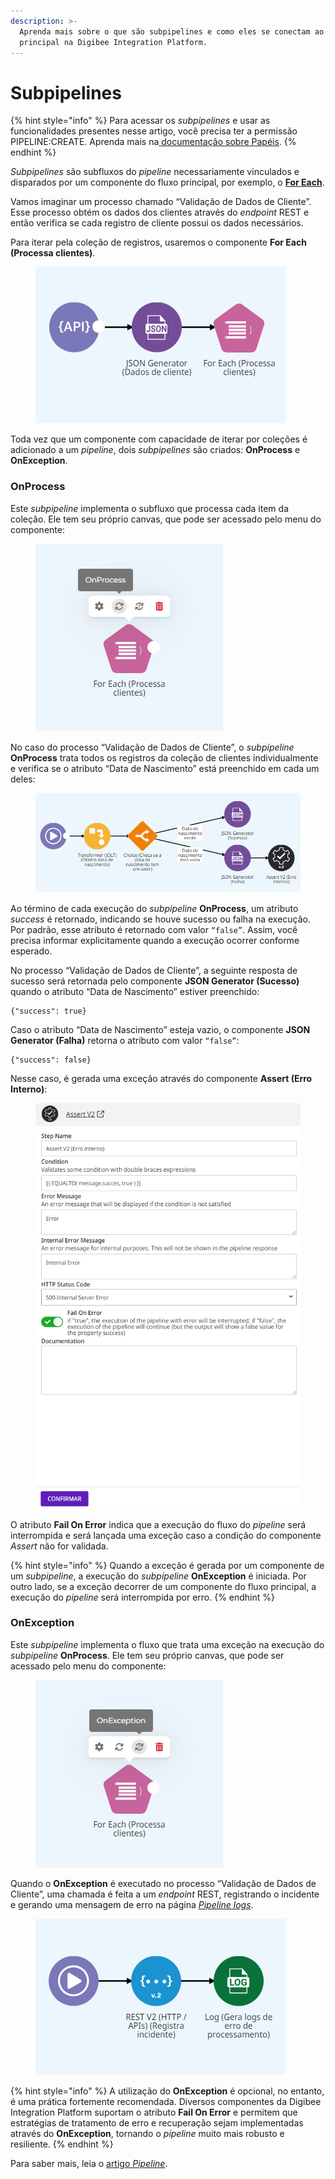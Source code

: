 ```yaml
---
description: >-
  Aprenda mais sobre o que são subpipelines e como eles se conectam ao fluxo
  principal na Digibee Integration Platform.
---
```


# Subpipelines

{% hint style="info" %}
Para acessar os _subpipelines_ e usar as funcionalidades presentes nesse artigo, você precisa ter a permissão PIPELINE:CREATE. Aprenda mais na[ documentação sobre Papéis](https://docs.digibee.com/documentation/v/pt-br/administration/new-access-control/papeis-do-controle-de-acesso).
{% endhint %}

_Subpipelines_ são subfluxos do _pipeline_ necessariamente vinculados e disparados por um componente do fluxo principal, por exemplo, o [**For Each**](../../components/logic/for-each/).

Vamos imaginar um processo chamado “Validação de Dados de Cliente”. Esse processo obtém os dados dos clientes através do _endpoint_ REST e então verifica se cada registro de cliente possui os dados necessários.

Para iterar pela coleção de registros, usaremos o componente **For Each (Processa clientes)**.

<figure><img src="../../.gitbook/assets/imagem-1.png" alt=""><figcaption></figcaption></figure>

Toda vez que um componente com capacidade de iterar por coleções é adicionado a um _pipeline_, dois _subpipelines_ são criados: **OnProcess** e **OnException**.

### **OnProcess** <a href="#onprocess" id="onprocess"></a>

Este _subpipeline_ implementa o subfluxo que processa cada item da coleção. Ele tem seu próprio canvas, que pode ser acessado pelo menu do componente:

<figure><img src="../../.gitbook/assets/imagem-2.png" alt=""><figcaption></figcaption></figure>

No caso do processo “Validação de Dados de Cliente”, o _subpipeline_ **OnProcess** trata todos os registros da coleção de clientes individualmente e verifica se o atributo “Data de Nascimento” está preenchido em cada um deles:

<figure><img src="../../.gitbook/assets/imagem-3.png" alt=""><figcaption></figcaption></figure>

Ao término de cada execução do _subpipeline_ **OnProcess**, um atributo _success_ é retornado, indicando se houve sucesso ou falha na execução. Por padrão, esse atributo é retornado com valor `“false”`. Assim, você precisa informar explicitamente quando a execução ocorrer conforme esperado.

No processo “Validação de Dados de Cliente”, a seguinte resposta de sucesso será retornada pelo componente **JSON Generator (Sucesso)** quando o atributo “Data de Nascimento” estiver preenchido:

```
{"success": true}
```

Caso o atributo “Data de Nascimento” esteja vazio, o componente **JSON Generator (Falha)** retorna o atributo com valor `“false”`:

```
{"success": false}
```

Nesse caso, é gerada uma exceção através do componente **Assert (Erro Interno)**:

<figure><img src="../../.gitbook/assets/imagem-4.png" alt=""><figcaption></figcaption></figure>

O atributo **Fail On Error** indica que a execução do fluxo do _pipeline_ será interrompida e será lançada uma exceção caso a condição do componente _Assert_ não for validada.

{% hint style="info" %}
Quando a exceção é gerada por um componente de um _subpipeline_, a execução do _subpipeline_ **OnException** é iniciada. Por outro lado, se a exceção decorrer de um componente do fluxo principal, a execução do _pipeline_ será interrompida por erro.
{% endhint %}

### **OnException** <a href="#onexception" id="onexception"></a>

Este _subpipeline_ implementa o fluxo que trata uma exceção na execução do _subpipeline_ **OnProcess**. Ele tem seu próprio canvas, que pode ser acessado pelo menu do componente:

<figure><img src="../../.gitbook/assets/imagem-5.png" alt=""><figcaption></figcaption></figure>

Quando o **OnException** é executado no processo “Validação de Dados de Cliente”, uma chamada é feita a um _endpoint_ REST, registrando o incidente e gerando uma mensagem de erro na página [_Pipeline logs_](../../monitor/pipeline-logs.md).

<figure><img src="../../.gitbook/assets/imagem-6.png" alt=""><figcaption></figcaption></figure>

{% hint style="info" %}
A utilização do **OnException** é opcional, no entanto, é uma prática fortemente recomendada. Diversos componentes da Digibee Integration Platform suportam o atributo **Fail On Error** e permitem que estratégias de tratamento de erro e recuperação sejam implementadas através do **OnException**, tornando o _pipeline_ muito mais robusto e resiliente.
{% endhint %}

Para saber mais, leia o [artigo ](https://docs.digibee.com/documentation/v/pt-br/build/pipelines)[_Pipeline_](https://docs.digibee.com/documentation/v/pt-br/build/pipelines).
